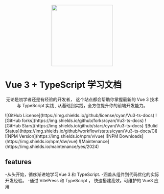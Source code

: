 <p align= "center">
<img src="https://caoyan-810.oss-cn-nanjing.aliyuncs.com/114632281_p0_master1200.jpg?OSSAccessKeyId=LTAI5t8hvPqenc3EEGaConZr&Expires=1728712884&Signature=xcc3%2FrIZ%2BpjJdR1fVB03iFKos5c%3D" style="width: 200px;" />
</p>
<h1 align = "cenrer"> Vue 3 + TypeScript 学习文档</h1>
<p align = "center">
无论是初学者还是有经验的开发者， 这个站点都会帮助你掌握最新的 Vue 3 技术与 TypeScript 实践 , 从基础到实践，全方位提升你的前端开发能力。
</p>

<p>
![GitHub License](https://img.shields.io/github/license/cyan/Vu3-ts-docs)
![GitHub forks](https://img.shields.io/github/forks/cyan/Vu3-ts-docs)
![GitHub Stars](https://img.shields.io/github/stars/cyan/Vu3-ts-docs)
![Bulid Status](https://img.shields.io/github/workflow/status/cyan/Vu3-ts-docs/CI)
![NPM Version](https://img.shields.io/npm/v/vue)
![NPM Downloads](https://img.shields.io/npm/dw/vue)
![Maintenance](https://img.shields.io/maintenance/yes/2024)
</p>

## features
 -从头开始，循序渐进地学习Vue 3 和 TypeScript.
 -涵盖从组件到代码优化的实际开发经验。
 -通过 VitePress 和 TypeScript ， 快速搭建高效，可维护的 Vue3 应用
